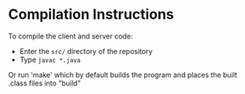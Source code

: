 # Compilation Instructions

To compile the client and server code:
 - Enter the `src/` directory of the repository
 - Type `javac *.java`

Or run 'make' which by default builds the program and places the built .class files into "build"
